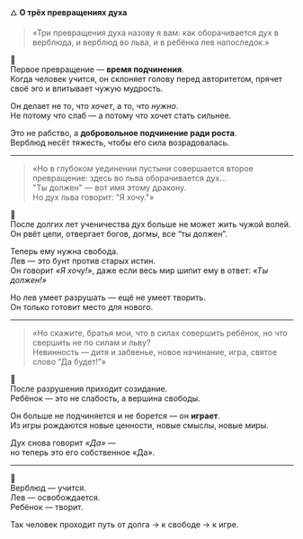 🜂 **О трёх превращениях духа**

> «Три превращения духа назову я вам: как оборачивается дух в верблюда, и верблюд во льва, и в ребёнка лев напоследок.»

🐪  
Первое превращение — **время подчинения**.  
Когда человек учится, он склоняет голову перед авторитетом, прячет своё эго и впитывает чужую мудрость.

Он делает не то, что _хочет_, а то, что _нужно_.  
Не потому что слаб — а потому что хочет стать сильнее.

Это не рабство, а **добровольное подчинение ради роста**.  
Верблюд несёт тяжесть, чтобы его сила возрадовалась.

---

> «Но в глубоком уединении пустыни совершается второе превращение: здесь во льва оборачивается дух…  
> "Ты должен" — вот имя этому дракону.  
> Но дух льва говорит: "Я хочу."»

🦁  
После долгих лет ученичества дух больше не может жить чужой волей.  
Он рвёт цепи, отвергает богов, догмы, все “ты должен”.

Теперь ему нужна свобода.  
Лев — это бунт против старых истин.  
Он говорит _«Я хочу!»_, даже если весь мир шипит ему в ответ: _«Ты должен!»_

Но лев умеет разрушать — ещё не умеет творить.  
Он только готовит место для нового.

---

> «Но скажите, братья мои, что в силах совершить ребёнок, но что свершить не по силам и льву?  
> Невинность — дитя и забвенье, новое начинание, игра, святое слово “Да будет!”»

👶  
После разрушения приходит созидание.  
Ребёнок — это не слабость, а вершина свободы.

Он больше не подчиняется и не борется — он **играет**.  
Из игры рождаются новые ценности, новые смыслы, новые миры.

Дух снова говорит _«Да»_ —  
но теперь это его собственное «Да».

---

💬  
Верблюд — учится.  
Лев — освобождается.  
Ребёнок — творит.

Так человек проходит путь от долга → к свободе → к игре.